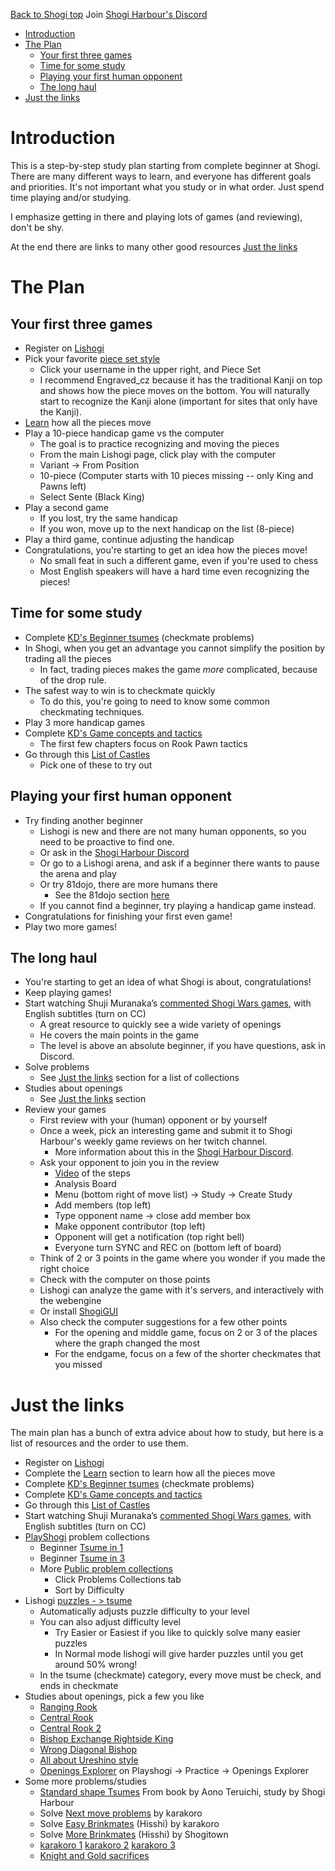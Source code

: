 [Back to Shogi top](intro.md) 
Join [Shogi Harbour's Discord](https://discord.gg/wggn65v)

- [Introduction](#introduction)
- [The Plan](#the-plan)
  - [Your first three games](#your-first-three-games)
  - [Time for some study](#time-for-some-study)
  - [Playing your first human opponent](#playing-your-first-human-opponent)
  - [The long haul](#the-long-haul)
- [Just the links](#just-the-links)

# Introduction
This is a step-by-step study plan starting from complete beginner at Shogi.
There are many different ways to learn, and everyone has different
goals and priorities. It's not important what you study or in what order.
Just spend time playing and/or studying.

I emphasize getting in there and playing lots of games (and reviewing), don't be shy.

At the end there are links to many other good resources [Just the links](#just-the-links) 

# The Plan

## Your first three games
* Register on [Lishogi](https://lishogi.org)
* Pick your favorite [piece set style](lishogi_pieces.md)
  * Click your username in the upper right, and Piece Set
  * I recommend Engraved_cz because it has the traditional Kanji on top and shows how the piece moves on the bottom. 
  You will naturally start to recognize the Kanji alone (important for sites that only have the Kanji).
* [Learn](https://lishogi.org/learn) how all the pieces move
* Play a 10-piece handicap game vs the computer 
  * The goal is to practice recognizing and moving the pieces
  * From the main Lishogi page, click play with the computer
  * Variant -> From Position
  * 10-piece (Computer starts with 10 pieces missing -- only King and Pawns left)
  * Select Sente (Black King)
* Play a second game
    * If you lost, try the same handicap    
    * If you won, move up to the next handicap on the list (8-piece)
* Play a third game, continue adjusting the handicap
* Congratulations, you're starting to get an idea how the pieces move!
    * No small feat in such a different game, even if you're used to chess
    * Most English speakers will have a hard time even recognizing the pieces!

## Time for some study
* Complete [KD's Beginner tsumes](https://lishogi.org/study/4XssSDlR) (checkmate problems)
* In Shogi, when you get an advantage you cannot simplify the position by trading all the pieces
    * In fact, trading pieces makes the game *more* complicated, because of the drop rule.
* The safest way to win is to checkmate quickly
    * To do this, you're going to need to know some common checkmating techniques.
* Play 3 more handicap games
* Complete [KD's Game concepts and tactics](https://lishogi.org/study/cgqKMj1v)
    * The first few chapters focus on Rook Pawn tactics
* Go through this [List of Castles](https://lishogi.org/study/O591ZfdK)
    * Pick one of these to try out

## Playing your first human opponent
* Try finding another beginner
    * Lishogi is new and there are not many human opponents, so you need to be proactive to find one.
    * Or ask in the [Shogi Harbour Discord](https://discord.gg/wggn65v)
    * Or go to a Lishogi arena, and ask if a beginner there wants to pause the arena and play
    * Or try 81dojo, there are more humans there
        * See the 81dojo section [here](intro)
    * If you cannot find a beginner, try playing a handicap game instead.
* Congratulations for finishing your first even game!
* Play two more games!

## The long haul
* You're starting to get an idea of what Shogi is about, congratulations!
* Keep playing games!
* Start watching Shuji Muranaka’s [commented Shogi Wars games](https://www.youtube.com/playlist?list=PLi002ZNuMn65AZlsQJNnl4MVm_gjh4DV_), with English subtitles (turn on CC)
    * A great resource to quickly see a wide variety of openings
    * He covers the main points in the game
    * The level is above an absolute beginner, if you have questions, ask in Discord.
* Solve problems
    * See [Just the links](#just-the-links) section for a list of collections
* Studies about openings
    * See [Just the links](#just-the-links) section
* Review your games
    * First review with your (human) opponent or by yourself
    * Once a week, pick an interesting game and submit it to Shogi Harbour's weekly game reviews on her twitch channel. 
      * More information about this in the [Shogi Harbour Discord](https://discord.gg/wggn65v).
    * Ask your opponent to join you in the review
        * [Video](https://www.twitch.tv/videos/984277495) of the steps
        * Analysis Board 
        * Menu (bottom right of move list) -> Study -> Create Study
        * Add members (top left)
        * Type opponent name -> close add member box
        * Make opponent contributor (top left)
        * Opponent will get a notification (top right bell)
        * Everyone turn SYNC and REC on (bottom left of board)
    * Think of 2 or 3 points in the game where you wonder if you made the right choice
    * Check with the computer on those points
    * Lishogi can analyze the game with it's servers, and interactively with the webengine
    * Or install [ShogiGUI](https://drive.google.com/file/d/1c1ceiA24FYA8_s8goBMvdQOvsBi2HVFb)
    * Also check the computer suggestions for a few other points
        * For the opening and middle game, focus on 2 or 3 of the places where the graph changed the most
        * For the endgame, focus on a few of the shorter checkmates that you missed

# Just the links
The main plan has a bunch of extra advice about how to study, but here is a
list of resources and the order to use them.

* Register on [Lishogi](https://lishogi.org)
* Complete the [Learn](https://lishogi.org/learn) section to learn how all the pieces move
* Complete [KD's Beginner tsumes](https://lishogi.org/study/4XssSDlR) (checkmate problems)
* Complete [KD's Game concepts and tactics](https://lishogi.org/study/cgqKMj1v)
* Go through this [List of Castles](https://lishogi.org/study/O591ZfdK)
* Start watching Shuji Muranaka’s [commented Shogi Wars games](https://www.youtube.com/playlist?list=PLi002ZNuMn65AZlsQJNnl4MVm_gjh4DV_), with English subtitles (turn on CC)
* [PlayShogi](http://playshogi.com) problem collections
  * Beginner [Tsume in 1](https://playshogi.com/#Problems:7:0:null)
  * Beginner [Tsume in 3](https://playshogi.com/#Problems:19:0:null) 
  * More [Public problem collections](https://playshogi.com/#PublicCollections:null)
    * Click Problems Collections tab
    * Sort by Difficulty
* Lishogi [puzzles - > tsume](https://lishogi.org/training/tsume)
    * Automatically adjusts puzzle difficulty to your level
    * You can also adjust difficulty level
      * Try Easier or Easiest if you like to quickly solve many easier puzzles
      * In Normal mode lishogi will give harder puzzles until you get around 50% wrong!
    * In the tsume (checkmate) category, every move must be check, and ends in checkmate
* Studies about openings, pick a few you like
    * [Ranging Rook](https://lishogi.org/study/eo0pa339)
    * [Central Rook](https://lishogi.org/study/8L2ZWmEy)
    * [Central Rook 2](https://lishogi.org/study/T6GPWhvE)
    * [Bishop Exchange Rightside King](https://lishogi.org/study/1aG4uoEP)
    * [Wrong Diagonal Bishop](https://lishogi.org/study/A7danIVZ)
    * [All about Ureshino style](https://lishogi.org/study/1EZOLd9i)
    * [Openings Explorer](https://playshogi.com/#Openings:lnsgkgsnl/1r5b1/ppppppppp/9/9/9/PPPPPPPPP/1B5R1/LNSGKGSNL%20b%20-) on Playshogi -> Practice -> Openings Explorer
* Some more problems/studies
    * [Standard shape Tsumes](https://lishogi.org/study/AauH6dBj) From book by Aono Teruichi, study by Shogi Harbour
    * Solve [Next move problems](https://lishogi.org/study/EBB09B2r) by karakoro
    * Solve [Easy Brinkmates](https://lishogi.org/study/kDG1whmZ) (Hisshi) by karakoro
    * Solve [More Brinkmates](https://lishogi.org/study/ER1gVQZM) (Hisshi) by Shogitown
    * [karakoro 1](https://lishogi.org/study/Ke2kN7y8) [karakoro 2](https://lishogi.org/study/TAwMYdcw) [karakoro 3](https://lishogi.org/study/Fookcq1d)
    * [Knight and Gold sacrifices](https://lishogi.org/study/5kMrKUiG)
